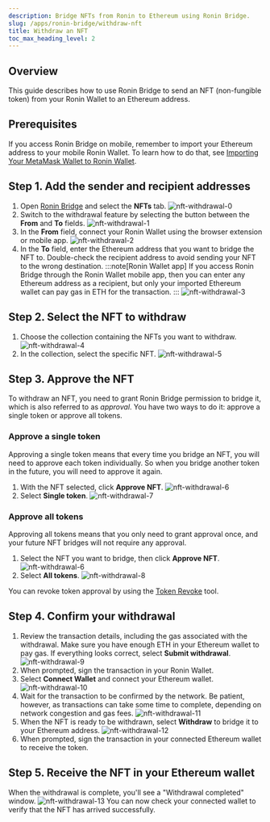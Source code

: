```yaml
---
description: Bridge NFTs from Ronin to Ethereum using Ronin Bridge.
slug: /apps/ronin-bridge/withdraw-nft
title: Withdraw an NFT
toc_max_heading_level: 2
---
```


## Overview

This guide describes how to use Ronin Bridge to send an NFT (non-fungible token) from your Ronin Wallet to an Ethereum address.

## Prerequisites

If you access Ronin Bridge on mobile, remember to import your Ethereum address to your mobile Ronin Wallet. To learn how to do that, see [Importing Your MetaMask Wallet to Ronin Wallet](https://support.roninchain.com/hc/en-us/articles/14862812718107-Importing-Your-MetaMask-Wallet-to-Ronin-Wallet).

## Step 1. Add the sender and recipient addresses

1. Open [Ronin Bridge](https://app.roninchain.com/bridge) and select the **NFTs** tab.
   ![nft-withdrawal-0](../assets/nft-deposit-0.png)
2. Switch to the withdrawal feature by selecting the button between the **From** and **To** fields.
   ![nft-withdrawal-1](../assets/nft-withdrawal-1.png)
3. In the **From** field, connect your Ronin Wallet using the browser extension or mobile app.
   ![nft-withdrawal-2](../assets/nft-withdrawal-2.png)
4. In the **To** field, enter the Ethereum address that you want to bridge the NFT to. Double-check the recipient address to avoid sending your NFT to the wrong destination.
   :::note[Ronin Wallet app]
   If you access Ronin Bridge through the Ronin Wallet mobile app, then you can enter any Ethereum address as a recipient, but only your imported Ethereum wallet can pay gas in ETH for the transaction.
   :::
   ![nft-withdrawal-3](../assets/nft-withdrawal-3.png)

## Step 2. Select the NFT to withdraw

1. Choose the collection containing the NFTs you want to withdraw.
   ![nft-withdrawal-4](../assets/nft-withdrawal-4.png)
2. In the collection, select the specific NFT.
   ![nft-withdrawal-5](../assets/nft-withdrawal-5.png)

## Step 3. Approve the NFT

To withdraw an NFT, you need to grant Ronin Bridge permission to bridge it, which is also referred to as *approval*. You have two ways to do it: approve a single token or approve all tokens.

### Approve a single token

Approving a single token means that every time you bridge an NFT, you will need to approve each token individually. So when you bridge another token in the future, you will need to approve it again.

1. With the NFT selected, click **Approve NFT**.
   ![nft-withdrawal-6](../assets/nft-withdrawal-6.png)
2. Select **Single token**.
   ![nft-withdrawal-7](../assets/nft-withdrawal-7.png)

### Approve all tokens

Approving all tokens means that you only need to grant approval once, and your future NFT bridges will not require any approval.

1. Select the NFT you want to bridge, then click **Approve NFT**.
   ![nft-withdrawal-6](../assets/nft-withdrawal-6.png)
2. Select **All tokens**.
   ![nft-withdrawal-8](../assets/nft-withdrawal-8.png)

You can revoke token approval by using the [Token Revoke](https://ronin.axiedao.org/revoke/) tool.

## Step 4. Confirm your withdrawal

1. Review the transaction details, including the gas associated with the withdrawal. Make sure you have enough ETH in your Ethereum wallet to pay gas. If everything looks correct, select **Submit withdrawal**.
   ![nft-withdrawal-9](../assets/nft-withdrawal-9.png)
2. When prompted, sign the transaction in your Ronin Wallet.
3. Select **Connect Wallet** and connect your Ethereum wallet.
   ![nft-withdrawal-10](../assets/nft-withdrawal-10.png)
4. Wait for the transaction to be confirmed by the network. Be patient, however, as transactions can take some time to complete, depending on network congestion and gas fees.
   ![nft-withdrawal-11](../assets/nft-withdrawal-11.png)
5. When the NFT is ready to be withdrawn, select **Withdraw** to bridge it to your Ethereum address.
   ![nft-withdrawal-12](../assets/nft-withdrawal-12.png)
6. When prompted, sign the transaction in your connected Ethereum wallet to receive the token.

## Step 5. Receive the NFT in your Ethereum wallet

When the withdrawal is complete, you'll see a "Withdrawal completed" window.
![nft-withdrawal-13](../assets/nft-withdrawal-13.png)
You can now check your connected wallet to verify that the NFT has arrived successfully.
